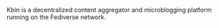 Kbin is a decentralized content aggregator and microblogging platform running on the Fediverse network.